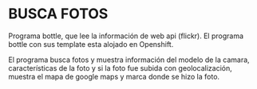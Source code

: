 BUSCA FOTOS
===================

Programa bottle, que lee la información de web api (flickr). El programa bottle con sus template esta alojado en Openshift.

El programa busca fotos y muestra información del modelo de la camara, características de la foto y si la foto fue subida con geolocalización, muestra el mapa de google maps y marca donde se hizo la foto.
